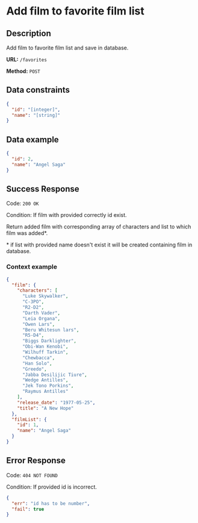 # Add film to favorite film list

## Description

Add film to favorite film list and save in database.

<b>URL:</b> `/favorites`

<b>Method:</b> `POST`

## Data constraints

```json
{
  "id": "[integer]",
  "name": "[string]"
}
```

## Data example

```json
{
  "id": 2,
  "name": "Angel Saga"
}
```

## Success Response

Code: `200 OK`

Condition: If film with provided correctly id exist.

Return added film with corresponding array of characters and list to which film was added\*.

\* if list with provided name doesn't exist it will be created containing film in database.

### Context example

```json
{
  "film": {
    "characters": [
      "Luke Skywalker",
      "C-3PO",
      "R2-D2",
      "Darth Vader",
      "Leia Organa",
      "Owen Lars",
      "Beru Whitesun lars",
      "R5-D4",
      "Biggs Darklighter",
      "Obi-Wan Kenobi",
      "Wilhuff Tarkin",
      "Chewbacca",
      "Han Solo",
      "Greedo",
      "Jabba Desilijic Tiure",
      "Wedge Antilles",
      "Jek Tono Porkins",
      "Raymus Antilles"
    ],
    "release_date": "1977-05-25",
    "title": "A New Hope"
  },
  "filmList": {
    "id": 1,
    "name": "Angel Saga"
  }
}
```

## Error Response

Code: `404 NOT FOUND`

Condition: If provided id is incorrect.

```json
{
  "err": "id has to be number",
  "fail": true
}
```
